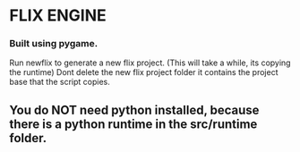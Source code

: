 # FLIX ENGINE
### Built using pygame.

Run newflix to generate a new flix project. (This will take a while, its copying the runtime)
Dont delete the new flix project folder it contains the project base that the script copies.

## You do NOT need python installed, because there is a python runtime in the src/runtime folder.
